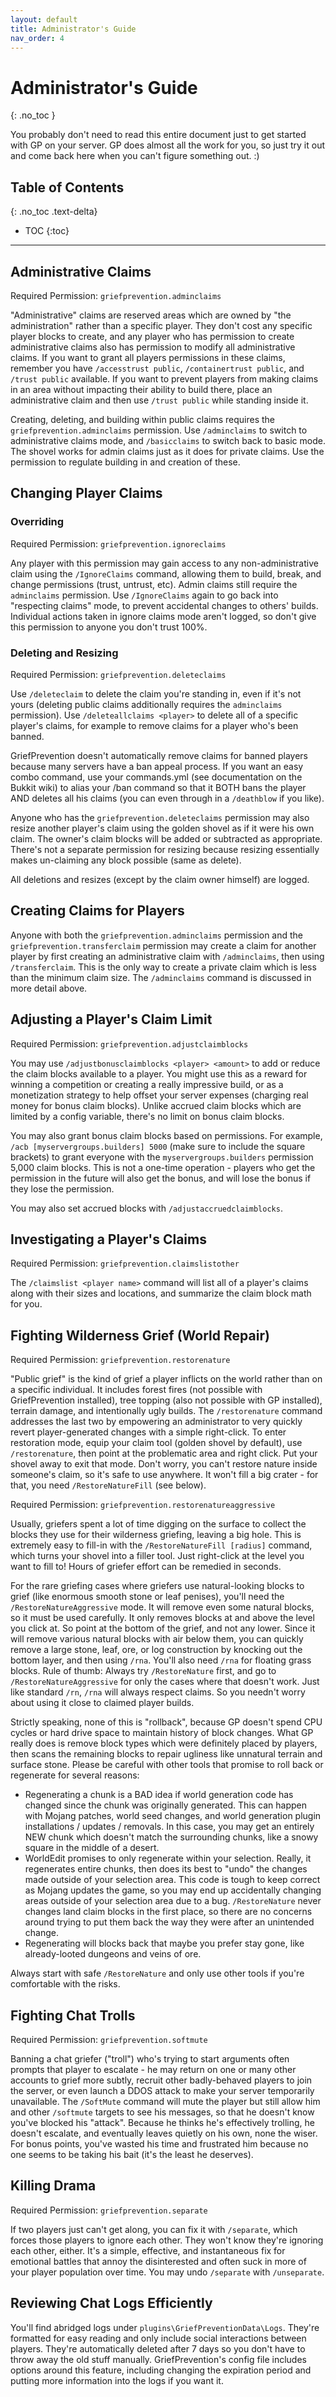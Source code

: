 ```yaml
---
layout: default
title: Administrator's Guide
nav_order: 4
---
```


# Administrator's Guide
{: .no_toc }

You probably don't need to read this entire document just to get started with GP on your server. GP does almost all the work for you, so just try it out and come back here when you can't figure something out. :)

## Table of Contents
{: .no_toc .text-delta}

- TOC
{:toc}

---

## Administrative Claims

Required Permission: `griefprevention.adminclaims`

"Administrative" claims are reserved areas which are owned by "the administration" rather than a specific player. They don't cost any specific player blocks to create, and any player who has permission to create administrative claims also has permission to modify all administrative claims. If you want to grant all players permissions in these claims, remember you have `/accesstrust public`, `/containertrust public`, and `/trust public` available. If you want to prevent players from making claims in an area without impacting their ability to build there, place an administrative claim and then use `/trust public` while standing inside it.

Creating, deleting, and building within public claims requires the `griefprevention.adminclaims` permission. Use `/adminclaims` to switch to administrative claims mode, and `/basicclaims` to switch back to basic mode. The shovel works for admin claims just as it does for private claims. Use the permission to regulate building in and creation of these.

## Changing Player Claims

### Overriding

Required Permission: `griefprevention.ignoreclaims`

Any player with this permission may gain access to any non-administrative claim using the `/IgnoreClaims` command, allowing them to build, break, and change permissions (trust, untrust, etc). Admin claims still require the `adminclaims` permission. Use `/IgnoreClaims` again to go back into "respecting claims" mode, to prevent accidental changes to others' builds. Individual actions taken in ignore claims mode aren't logged, so don't give this permission to anyone you don't trust 100%.

### Deleting and Resizing

Required Permission: `griefprevention.deleteclaims`

Use `/deleteclaim` to delete the claim you're standing in, even if it's not yours (deleting public claims additionally requires the `adminclaims` permission). Use `/deleteallclaims <player>` to delete all of a specific player's claims, for example to remove claims for a player who's been banned.

GriefPrevention doesn't automatically remove claims for banned players because many servers have a ban appeal process. If you want an easy combo command, use your commands.yml (see documentation on the Bukkit wiki) to alias your /ban command so that it BOTH bans the player AND deletes all his claims (you can even through in a `/deathblow` if you like).

Anyone who has the `griefprevention.deleteclaims` permission may also resize another player's claim using the golden shovel as if it were his own claim. The owner's claim blocks will be added or subtracted as appropriate. There's not a separate permission for resizing because resizing essentially makes un-claiming any block possible (same as delete).

All deletions and resizes (except by the claim owner himself) are logged.

## Creating Claims for Players

Anyone with both the `griefprevention.adminclaims` permission and the `griefprevention.transferclaim` permission may create a claim for another player by first creating an administrative claim with `/adminclaims`, then using `/transferclaim`. This is the only way to create a private claim which is less than the minimum claim size. The `/adminclaims` command is discussed in more detail above.


## Adjusting a Player's Claim Limit

Required Permission: `griefprevention.adjustclaimblocks`

You may use `/adjustbonusclaimblocks <player> <amount>` to add or reduce the claim blocks available to a player. You might use this as a reward for winning a competition or creating a really impressive build, or as a monetization strategy to help offset your server expenses (charging real money for bonus claim blocks). Unlike accrued claim blocks which are limited by a config variable, there's no limit on bonus claim blocks.

You may also grant bonus claim blocks based on permissions. For example, `/acb [myservergroups.builders] 5000` (make sure to include the square brackets) to grant everyone with the `myservergroups.builders` permission 5,000 claim blocks. This is not a one-time operation - players who get the permission in the future will also get the bonus, and will lose the bonus if they lose the permission.

You may also set accrued blocks with `/adjustaccruedclaimblocks`.


## Investigating a Player's Claims

Required Permission: `griefprevention.claimslistother`

The `/claimslist <player name>` command will list all of a player's claims along with their sizes and locations, and summarize the claim block math for you.


## Fighting Wilderness Grief (World Repair)

Required Permission: `griefprevention.restorenature`

"Public grief" is the kind of grief a player inflicts on the world rather than on a specific individual. It includes forest fires (not possible with GriefPrevention installed), tree topping (also not possible with GP installed), terrain damage, and intentionally ugly builds. The `/restorenature` command addresses the last two by empowering an administrator to very quickly revert player-generated changes with a simple right-click. To enter restoration mode, equip your claim tool (golden shovel by default), use `/restorenature`, then point at the problematic area and right click. Put your shovel away to exit that mode. Don't worry, you can't restore nature inside someone's claim, so it's safe to use anywhere. It won't fill a big crater - for that, you need `/RestoreNatureFill` (see below).

Required Permission: `griefprevention.restorenatureaggressive`

Usually, griefers spent a lot of time digging on the surface to collect the blocks they use for their wilderness griefing, leaving a big hole. This is extremely easy to fill-in with the `/RestoreNatureFill [radius]` command, which turns your shovel into a filler tool. Just right-click at the level you want to fill to! Hours of griefer effort can be remedied in seconds.

For the rare griefing cases where griefers use natural-looking blocks to grief (like enormous smooth stone or leaf penises), you'll need the `/RestoreNatureAggressive` mode. It will remove even some natural blocks, so it must be used carefully. It only removes blocks at and above the level you click at. So point at the bottom of the grief, and not any lower. Since it will remove various natural blocks with air below them, you can quickly remove a large stone, leaf, ore, or log construction by knocking out the bottom layer, and then using `/rna`. You'll also need `/rna` for floating grass blocks. Rule of thumb: Always try `/RestoreNature` first, and go to `/RestoreNatureAggressive` for only the cases where that doesn't work. Just like standard `/rn`, `/rna` will always respect claims. So you needn't worry about using it close to claimed player builds.

Strictly speaking, none of this is "rollback", because GP doesn't spend CPU cycles or hard drive space to maintain history of block changes. What GP really does is remove block types which were definitely placed by players, then scans the remaining blocks to repair ugliness like unnatural terrain and surface stone. Please be careful with other tools that promise to roll back or regenerate for several reasons:

* Regenerating a chunk is a BAD idea if world generation code has changed since the chunk was originally generated. This can happen with Mojang patches, world seed changes, and world generation plugin installations / updates / removals. In this case, you may get an entirely NEW chunk which doesn't match the surrounding chunks, like a snowy square in the middle of a desert. 
* WorldEdit promises to only regenerate within your selection. Really, it regenerates entire chunks, then does its best to "undo" the changes made outside of your selection area. This code is tough to keep correct as Mojang updates the game, so you may end up accidentally changing areas outside of your selection area due to a bug. `/RestoreNature` never changes land claim blocks in the first place, so there are no concerns around trying to put them back the way they were after an unintended change. 
* Regenerating will blocks back that maybe you prefer stay gone, like already-looted dungeons and veins of ore. 

Always start with safe `/RestoreNature` and only use other tools if you're comfortable with the risks.

## Fighting Chat Trolls

Required Permission: `griefprevention.softmute`

Banning a chat griefer ("troll") who's trying to start arguments often prompts that player to escalate - he may return on one or many other accounts to grief more subtly, recruit other badly-behaved players to join the server, or even launch a DDOS attack to make your server temporarily unavailable. The `/SoftMute` command will mute the player but still allow him and other `/softmute` targets to see his messages, so that he doesn't know you've blocked his "attack". Because he thinks he's effectively trolling, he doesn't escalate, and eventually leaves quietly on his own, none the wiser. For bonus points, you've wasted his time and frustrated him because no one seems to be taking his bait (it's the least he deserves).


## Killing Drama

Required Permission: `griefprevention.separate`

If two players just can't get along, you can fix it with `/separate`, which forces those players to ignore each other. They won't know they're ignoring each other, either. It's a simple, effective, and instantaneous fix for emotional battles that annoy the disinterested and often suck in more of your player population over time. You may undo `/separate` with `/unseparate`.


## Reviewing Chat Logs Efficiently

You'll find abridged logs under `plugins\GriefPreventionData\Logs`. They're formatted for easy reading and only include social interactions between players. They're automatically deleted after 7 days so you don't have to throw away the old stuff manually. GriefPrevention's config file includes options around this feature, including changing the expiration period and putting more information into the logs if you want it.
